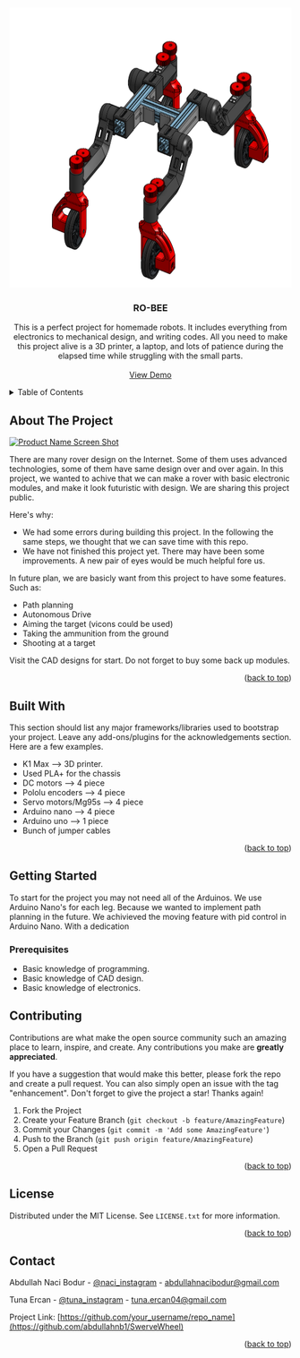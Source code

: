 
<!-- Improved compatibility of back to top link: See: https://github.com/othneildrew/Best-README-Template/pull/73 -->
<a id="readme-top"></a>



<!-- PROJECT SHIELDS -->
<!--
*** I'm using markdown "reference style" links for readability.
*** Reference links are enclosed in brackets [ ] instead of parentheses ( ).
*** See the bottom of this document for the declaration of the reference variables
*** for contributors-url, forks-url, etc. This is an optional, concise syntax you may use.
*** https://www.markdownguide.org/basic-syntax/#reference-style-links
-->


<!-- PROJECT LOGO -->
<br />
<div align="center">
  <a href="[https://github.com/abdullahnb1/SwerveWheel/blob/main/images/RoBee.png]">
    <img src="images/RoBee.png" alt="Logo" width="700" height="500">
  </a>

  <h3 align="center">RO-BEE</h3>

  <p align="center">
    This is a perfect project for homemade robots. It includes everything from electronics to mechanical design, and writing codes. All you need to make this project alive is a 3D printer, a laptop, and lots of patience during the elapsed time while struggling with the small parts.  
    <br />
    <br />
    <a href="">View Demo  </a>  <!-- buraya video koyarsın. --->
  </p>
</div>



<!-- TABLE OF CONTENTS -->
<details>
  <summary>Table of Contents</summary>
  <ol>
    <li>
      <a href="#about-the-project">About The Project</a>
      <ul>
        <li><a href="#built-with">Built With</a></li>
      </ul>
    </li>
    <li>
      <a href="#getting-started">Getting Started</a>
      <ul>
        <li><a href="#prerequisites">Prerequisites</a></li>
      </ul>
    </li>
    <li><a href="#contributing">Contributing</a></li>
    <li><a href="#license">License</a></li>
    <li><a href="#contact">Contact</a></li>
  </ol>
</details>



<!-- ABOUT THE PROJECT -->
## About The Project

[![Product Name Screen Shot][product-screenshot]](https://example.com)

There are many rover design on the Internet. Some of them uses advanced technologies, some of them have same design over and over again. In this project, we wanted to achive that we can make a rover with basic electronic modules, and make it look futuristic with design. We are sharing this project public.

Here's why:
* We had some errors during building this project. In the following the same steps,  we thought that we can save time with this repo.
* We have not finished this project yet. There may have been some improvements. A new pair of eyes would be much helpful fore us.


In future plan, we are basicly want from this project to have some features. Such as:

* Path planning
* Autonomous Drive
* Aiming the target (vicons could be used)
* Taking the ammunition from the ground
* Shooting at a target


Visit the CAD designs for start. Do not forget to buy some back up modules. 

<p align="right">(<a href="#readme-top">back to top</a>)</p>



## Built With

This section should list any major frameworks/libraries used to bootstrap your project. Leave any add-ons/plugins for the acknowledgements section. Here are a few examples.

* K1 Max --> 3D printer.
* Used PLA+ for the chassis
* DC motors --> 4 piece
* Pololu encoders --> 4 piece
* Servo motors/Mg95s --> 4 piece
* Arduino nano --> 4 piece
* Arduino uno --> 1 piece
* Bunch of jumper cables

<p align="right">(<a href="#readme-top">back to top</a>)</p>



<!-- GETTING STARTED -->
## Getting Started

To start for the project you may not need all of the Arduinos. We use Arduino Nano's for each leg. Because we wanted to implement path planning in the future. We achivieved the moving feature with pid control in Arduino Nano. With a dedication 



### Prerequisites

* Basic knowledge of programming.
* Basic knowledge of CAD design.
* Basic knowledge of electronics.




<!-- CONTRIBUTING -->
## Contributing

Contributions are what make the open source community such an amazing place to learn, inspire, and create. Any contributions you make are **greatly appreciated**.

If you have a suggestion that would make this better, please fork the repo and create a pull request. You can also simply open an issue with the tag "enhancement".
Don't forget to give the project a star! Thanks again!

1. Fork the Project
2. Create your Feature Branch (`git checkout -b feature/AmazingFeature`)
3. Commit your Changes (`git commit -m 'Add some AmazingFeature'`)
4. Push to the Branch (`git push origin feature/AmazingFeature`)
5. Open a Pull Request

<p align="right">(<a href="#readme-top">back to top</a>)</p>



<!-- LICENSE -->
## License

Distributed under the MIT License. See `LICENSE.txt` for more information.

<p align="right">(<a href="#readme-top">back to top</a>)</p>



<!-- CONTACT -->
## Contact

Abdullah Naci Bodur - [@naci_instagram](https://instagram.com/bodurabdullahnaci) - abdullahnacibodur@gmail.com 

Tuna Ercan          - [@tuna_instagram](https://instagram.com/monsieur_poire) - tuna.ercan04@gmail.com



Project Link: [https://github.com/your_username/repo_name](https://github.com/abdullahnb1/SwerveWheel)

<p align="right">(<a href="#readme-top">back to top</a>)</p>


<!-- MARKDOWN LINKS & IMAGES -->
<!-- https://www.markdownguide.org/basic-syntax/#reference-style-links -->
[contributors-shield]: https://img.shields.io/github/contributors/othneildrew/Best-README-Template.svg?style=for-the-badge
[contributors-url]: https://github.com/othneildrew/Best-README-Template/graphs/contributors
[forks-shield]: https://img.shields.io/github/forks/othneildrew/Best-README-Template.svg?style=for-the-badge
[forks-url]: https://github.com/othneildrew/Best-README-Template/network/members
[stars-shield]: https://img.shields.io/github/stars/othneildrew/Best-README-Template.svg?style=for-the-badge
[stars-url]: https://github.com/othneildrew/Best-README-Template/stargazers
[issues-shield]: https://img.shields.io/github/issues/othneildrew/Best-README-Template.svg?style=for-the-badge
[issues-url]: https://github.com/othneildrew/Best-README-Template/issues
[license-shield]: https://img.shields.io/github/license/othneildrew/Best-README-Template.svg?style=for-the-badge
[license-url]: https://github.com/othneildrew/Best-README-Template/blob/master/LICENSE.txt
[linkedin-shield]: https://img.shields.io/badge/-LinkedIn-black.svg?style=for-the-badge&logo=linkedin&colorB=555
[linkedin-url]: https://linkedin.com/in/othneildrew
[product-screenshot]: images/screenshot.png
[Next.js]: https://img.shields.io/badge/next.js-000000?style=for-the-badge&logo=nextdotjs&logoColor=white
[Next-url]: https://nextjs.org/
[React.js]: https://img.shields.io/badge/React-20232A?style=for-the-badge&logo=react&logoColor=61DAFB
[React-url]: https://reactjs.org/
[Vue.js]: https://img.shields.io/badge/Vue.js-35495E?style=for-the-badge&logo=vuedotjs&logoColor=4FC08D
[Vue-url]: https://vuejs.org/
[Angular.io]: https://img.shields.io/badge/Angular-DD0031?style=for-the-badge&logo=angular&logoColor=white
[Angular-url]: https://angular.io/
[Svelte.dev]: https://img.shields.io/badge/Svelte-4A4A55?style=for-the-badge&logo=svelte&logoColor=FF3E00
[Svelte-url]: https://svelte.dev/
[Laravel.com]: https://img.shields.io/badge/Laravel-FF2D20?style=for-the-badge&logo=laravel&logoColor=white
[Laravel-url]: https://laravel.com
[Bootstrap.com]: https://img.shields.io/badge/Bootstrap-563D7C?style=for-the-badge&logo=bootstrap&logoColor=white
[Bootstrap-url]: https://getbootstrap.com
[JQuery.com]: https://img.shields.io/badge/jQuery-0769AD?style=for-the-badge&logo=jquery&logoColor=white
[JQuery-url]: https://jquery.com 
